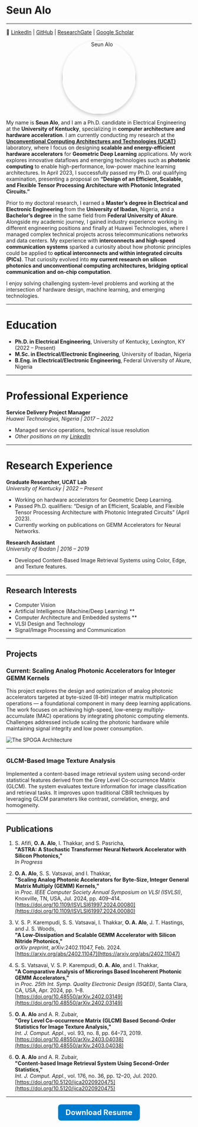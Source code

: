 # Seun Alo
---



🔗 [LinkedIn](https://www.linkedin.com/in/seunalo) | [GitHub](https://github.com/snalo) | [ResearchGate](https://www.researchgate.net/profile/Seun-Alo) | [Google Scholar](https://scholar.google.com/citations?user=G3mc-ksAAAAJ&hl=en)  

<p align="center">
  <img src="assets/profile/profile_pic_1.jpg" alt="Seun Alo" width="200" style="border-radius: 50%; box-shadow: 0 4px 10px rgba(0,0,0,0.2);" />
</p>

My name is **Seun Alo**, and I am a Ph.D. candidate in Electrical Engineering at the **University of Kentucky**, specializing in **computer architecture and hardware acceleration**. I am currently conducting my research at the [**Unconventional Computing Architectures and Technologies (UCAT)**](https://www.engr.uky.edu/research-faculty/research-centers-labs/ucat) laboratory, where I focus on designing **scalable and energy-efficient hardware accelerators** for **Geometric Deep Learning** applications. My work explores innovative dataflows and emerging technologies such as **photonic computing** to enable high-performance, low-power machine learning architectures. In April 2023, I successfully passed my Ph.D. oral qualifying examination, presenting a proposal on **“Design of an Efficient, Scalable, and Flexible Tensor Processing Architecture with Photonic Integrated Circuits.”**

Prior to my doctoral research, I earned a **Master’s degree in Electrical and Electronic Engineering** from the **University of Ibadan**, Nigeria, and a **Bachelor’s degree** in the same field from **Federal University of Akure**. Alongside my academic journey, I gained industry experience working in different engineering positions and finally at Huawei Technologies, where I managed complex technical projects across telecommunications networks and data centers. My experience with **interconnects and high-speed communication systems** sparked a curiosity about how photonic principles could be applied to **optical interconnects and within integrated circuits (PICs)**. That curiosity evolved into **my current research on silicon photonics and unconventional computing architectures, bridging optical communication and on-chip computation**. 

I enjoy solving challenging system-level problems and working at the intersection of hardware design, machine learning, and emerging technologies.

---
# Education

- **Ph.D. in Electrical Engineering**, University of Kentucky, Lexington, KY (2022 – Present)  
- **M.Sc. in Electrical/Electronic Engineering**, University of Ibadan, Nigeria
- **B.Eng. in Electrical/Electronic Engineering**, Federal University of Akure, Nigeria

---

# Professional Experience

**Service Delivery Project Manager**  
*Huawei Technologies, Nigeria | 2017 – 2022*  
- Managed service operations, technical issue resolution
- *Other positions on my [LinkedIn](https://www.linkedin.com/in/seunalo)*

---

# Research Experience

**Graduate Researcher, UCAT Lab**  
*University of Kentucky | 2022 – Present*  
- Working on hardware accelerators for Geometric Deep Learning.
- Passed Ph.D. qualifiers: “Design of an Efficient, Scalable, and Flexible Tensor Processing Architecture with Photonic Integrated Circuits” (April 2023).
- Currently working on publications on GEMM Accelerators for Neural Networks.

**Research Assistant**  
*University of Ibadan | 2016 – 2019*  
- Developed Content-Based Image Retrieval Systems using Color, Edge, and Texture features.

---
## Research Interests

* Computer Vision
* Artificial Intelligence (Machine/Deep Learning) **
* Computer Architecture and Embedded systems **
* VLSI Design and Technology
* Signal/Image Processing and Communication

---

## Projects
### **Current: Scaling Analog Photonic Accelerators for Integer GEMM Kernels**

This project explores the design and optimization of analog photonic accelerators targeted at byte-sized (8-bit) integer matrix multiplication operations — a foundational component in many deep learning applications. The work focuses on achieving high-speed, low-energy multiply-accumulate (MAC) operations by integrating photonic computing elements. Challenges addressed include scaling the photonic hardware while maintaining signal integrity and low power consumption.

![The SPOGA Architecture](/assets/publications/spoga_architecture.png "The SPOGA Architecture")

---
### **GLCM-Based Image Texture Analysis**

Implemented a content-based image retrieval system using second-order statistical features derived from the Grey Level Co-occurrence Matrix (GLCM). The system evaluates texture information for image classification and retrieval tasks. It improves upon traditional CBIR techniques by leveraging GLCM parameters like contrast, correlation, energy, and homogeneity.

---
## Publications

1. S. Afifi, **O. A. Alo**, I. Thakkar, and S. Pasricha,  
**"ASTRA: A Stochastic Transformer Neural Network Accelerator with Silicon Photonics,"**  
*In Progress*

2. **O. A. Alo**, S. S. Vatsavai, and I. Thakkar,  
**"Scaling Analog Photonic Accelerators for Byte-Size, Integer General Matrix Multiply (GEMM) Kernels,"**  
in *Proc. IEEE Computer Society Annual Symposium on VLSI (ISVLSI)*, Knoxville, TN, USA, Jul. 2024, pp. 409–414.  
[https://doi.org/10.1109/ISVLSI61997.2024.00080](https://doi.org/10.1109/ISVLSI61997.2024.00080)

3. V. S. P. Karempudi, S. S. Vatsavai, I. Thakkar, **O. A. Alo**, J. T. Hastings, and J. S. Woods,  
**"A Low-Dissipation and Scalable GEMM Accelerator with Silicon Nitride Photonics,"**  
*arXiv preprint*, arXiv:2402.11047, Feb. 2024.  
[https://arxiv.org/abs/2402.11047](https://arxiv.org/abs/2402.11047)

4. S. S. Vatsavai, V. S. P. Karempudi, **O. A. Alo**, and I. Thakkar,  
**"A Comparative Analysis of Microrings Based Incoherent Photonic GEMM Accelerators,"**  
in *Proc. 25th Int. Symp. Quality Electronic Design (ISQED)*, Santa Clara, CA, USA, Apr. 2024, pp. 1–8.  
[https://doi.org/10.48550/arXiv.2402.03149](https://doi.org/10.48550/arXiv.2402.03149)

5. **O. A. Alo** and A. R. Zubair,  
**"Grey Level Co-occurrence Matrix (GLCM) Based Second-Order Statistics for Image Texture Analysis,"**  
*Int. J. Comput. Appl.*, vol. 93, no. 8, pp. 64–73, 2019.  
[https://doi.org/10.48550/arXiv.2403.04038](https://doi.org/10.48550/arXiv.2403.04038)

6. **O. A. Alo** and A. R. Zubair,  
**"Content-based Image Retrieval System Using Second-Order Statistics,"**  
*Int. J. Comput. Appl.*, vol. 176, no. 36, pp. 12–20, Jul. 2020.  
[https://doi.org/10.5120/ijca2020920475](https://doi.org/10.5120/ijca2020920475)

---

<h2 align="center">
  <a href="https://snalo.github.io/assets/resume/Seun_ALO_Resume.pdf" download style="text-decoration: none;">
    <span style="padding: 10px 20px; background-color: #007acc; color: white; border-radius: 8px; font-size: 20px; font-weight: bold;">
      Download Resume
    </span>
  </a>
</h2>

